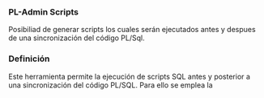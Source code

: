 ### PL-Admin Scripts 
Posibiliad de generar scripts los cuales serán ejecutados antes y despues de una sincronización del código PL/Sql. 


### Definición 
 Este herramienta permite la ejecución de scripts SQL antes y posterior a una sincronización del código PL/SQL. 
 Para ello se emplea la 



